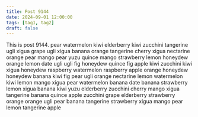 ```yaml
---
title: Post 9144
date: 2024-09-01 12:00:00
tags: [tag1, tag2]
draft: false
---
```

This is post 9144.
pear
watermelon
kiwi
elderberry
kiwi
zucchini
tangerine
ugli
xigua
grape
ugli
xigua
banana
orange
tangerine
cherry
xigua
nectarine
orange
pear
mango
pear
yuzu
quince
mango
strawberry
lemon
honeydew
orange
lemon
date
ugli
ugli
fig
honeydew
quince
fig
apple
kiwi
zucchini
kiwi
xigua
honeydew
raspberry
watermelon
raspberry
apple
orange
honeydew
honeydew
banana
kiwi
fig
pear
ugli
orange
nectarine
lemon
watermelon
kiwi
lemon
mango
xigua
pear
watermelon
banana
date
banana
strawberry
lemon
xigua
banana
kiwi
yuzu
elderberry
zucchini
cherry
mango
xigua
tangerine
banana
quince
apple
zucchini
grape
elderberry
strawberry
orange
orange
ugli
pear
banana
tangerine
strawberry
xigua
mango
pear
lemon
tangerine
apple

